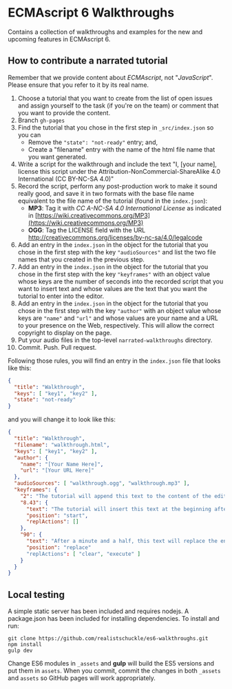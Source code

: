 # ECMAscript 6 Walkthroughs

Contains a collection of walkthroughs and examples for the new and upcoming features in ECMAscript 6.

## How to contribute a narrated tutorial

Remember that we provide content about *ECMAscript*, not "*JavaScript*". Please
ensure that you refer to it by its real name.

1. Choose a tutorial that you want to create from the list of open issues and
   assign yourself to the task (if you're on the team) or comment that you want
   to provide the content.
1. Branch `gh-pages` 
1. Find the tutorial that you chose in the first step in `_src/index.json` so
   you can
   * Remove the `"state": "not-ready"` entry; and,
   * Create a "filename" entry with the name of the html file name that you want
     generated.
1. Write a script for the walkthrough and include the text "I, [your name],
   license this script under the Attribution-NonCommercial-ShareAlike 4.0
   International (CC BY-NC-SA 4.0)"
1. Record the script, perform any post-production work to make it sound really
   good, and save it in two formats with the base file name equivalent to the
   file name of the tutorial (found in the `index.json`):
   * **MP3**: Tag it with _CC A-NC-SA 4.0 International License_ as indicated in
     [https://wiki.creativecommons.org/MP3](https://wiki.creativecommons.org/MP3)
   * **OGG**: Tag the LICENSE field with the URL http://creativecommons.org/licenses/by-nc-sa/4.0/legalcode
1. Add an entry in the `index.json` in the object for the tutorial that you
   chose in the first step with the key `"audioSources"` and list the
   two file names that you created in the previous step.
1. Add an entry in the `index.json` in the object for the tutorial that you
   chose in the first step with the key `"keyframes"` with an object value
   whose keys are the number of seconds into the recorded script that you want
   to insert text and whose values are the text that you want the tutorial to
   enter into the editor.
1. Add an entry in the `index.json` in the object for the tutorial that you
   chose in the first step with the key `"author"` with an object value whose
   keys are `"name"` and `"url"` and whose values are your name and a URL to
   your presence on the Web, respectively. This will allow the correct copyright
   to display on the page.
1. Put your audio files in the top-level `narrated-walkthroughs` directory.
1. Commit. Push. Pull request.

Following those rules, you will find an entry in the `index.json` file that
looks like this:

```json
{
  "title": "Walkthrough",
  "keys": [ "key1", "key2" ],
  "state": "not-ready"
}
```

and you will change it to look like this:

```json
{
  "title": "Walkthrough",
  "filename": "walkthrough.html",
  "keys": [ "key1", "key2" ],
  "author": {
    "name": "[Your Name Here]",
    "url": "[Your URL Here]"
  },
  "audioSources": [ "walkthrough.ogg", "walkthrough.mp3" ],
  "keyframes": {
    "2": "The tutorial will append this text to the content of the editor after two seconds elapses and execute the contents of the editor.",
    "8.43": {
      "text": "The tutorial will insert this text at the beginning after 8.43 seconds elapses and do nothing afterward.",
      "position": "start",
      "replActions": []
    },
    "90": {
      "text": "After a minute and a half, this text will replace the entire content of the editor, clear the console, and execute the contents of the editor.",
      "position": "replace"
      "replActions": [ "clear", "execute" ]
    }
  }
}
```

## Local testing

A simple static server has been included and requires nodejs. A package.json has been included for installing dependencies. To install and run:

```shell
git clone https://github.com/realistschuckle/es6-walkthroughs.git
npm install
gulp dev
```

Change ES6 modules in `_assets` and **gulp** will build the ES5 versions and
put them in `assets`. When you commit, commit the changes in both `_assets` and
`assets` so GitHub pages will work appropriately.
